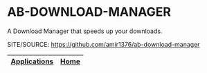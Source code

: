 # AB-DOWNLOAD-MANAGER

 A Download Manager that speeds up your downloads.

 SITE/SOURCE: https://github.com/amir1376/ab-download-manager

 | [Applications](https://portable-linux-apps.github.io/apps.html) | [Home](https://portable-linux-apps.github.io)
 | --- | --- |